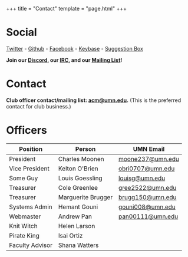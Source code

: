 +++
title = "Contact"
template = "page.html"
+++

Social
=============

[Twitter](https://twitter.com/acmumn) - 
[Github](https://github.com/acmumn) - 
[Facebook](https://www.facebook.com/acmuofmn) - 
[Keybase](https://keybase.io/team/acmumn) -
[Suggestion Box](https://z.umn.edu/suggest_acm)

**Join our [Discord](https://discord.gg/Uzt3adQ), our [IRC](/irc), and our [Mailing List](https://z.umn.edu/acmnews)!**

Contact
=======

**Club officer contact/mailing list: [acm@umn.edu](mailto:acm@umn.edu).** (This is the preferred contact for club business.)

Officers
========

| Position        | Person             | UMN Email                                   |
|-----------------|--------------------|---------------------------------------------|
| President       | Charles Moonen     | [moone237@umn.edu](mailto:moone237@umn.edu) |
| Vice President  | Kelton O'Brien     | [obri0707@umn.edu](mailto:obri0707@umn.edu) |
| Some Guy        | Louis Goessling    | [louisg@umn.edu](mailto:louisg@umn.edu)     |
| Treasurer       | Cole Greenlee      | [gree2522@umn.edu](mailto:gree2522@umn.edu) |
| Treasurer       | Marguerite Brugger | [brugg150@umn.edu](mailto:brugg150@umn.edu) |
| Systems Admin   | Hemant Gouni       | [gouni008@umn.edu](mailto:gouni008@umn.edu) |
| Webmaster       | Andrew Pan         | [pan00111@umn.edu](mailto:pan00111@umn.edu) |
| Knit Witch      | Helen Larson       |                                             |
| Pirate King     | Isai Ortiz         |                                             |
| Faculty Advisor | Shana Watters      |                                             |
